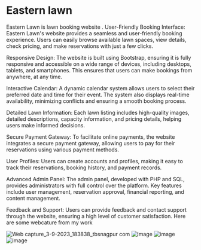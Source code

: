 # Eastern lawn
Eastern Lawn is lawn booking website .
User-Friendly Booking Interface: Eastern Lawn's website provides a seamless and user-friendly booking experience. Users can easily browse available lawn spaces, view details, check pricing, and make reservations with just a few clicks.

Responsive Design: The website is built using Bootstrap, ensuring it is fully responsive and accessible on a wide range of devices, including desktops, tablets, and smartphones. This ensures that users can make bookings from anywhere, at any time.

Interactive Calendar: A dynamic calendar system allows users to select their preferred date and time for their event. The system also displays real-time availability, minimizing conflicts and ensuring a smooth booking process.

Detailed Lawn Information: Each lawn listing includes high-quality images, detailed descriptions, capacity information, and pricing details, helping users make informed decisions.

Secure Payment Gateway: To facilitate online payments, the website integrates a secure payment gateway, allowing users to pay for their reservations using various payment methods.

User Profiles: Users can create accounts and profiles, making it easy to track their reservations, booking history, and payment records.

Advanced Admin Panel: The admin panel, developed with PHP and SQL, provides administrators with full control over the platform. Key features include user management, reservation approval, financial reporting, and content management.

Feedback and Support: Users can provide feedback and contact support through the website, ensuring a high level of customer satisfaction.
Here are some webcature from my work 

![Web capture_3-9-2023_183838_tbsnagpur com](https://github.com/pragatipusadkar18/easternlawn/assets/130049905/b19ac7ba-74e4-4ebc-b038-ec73bcc369eb)
![image](https://github.com/pragatipusadkar18/easternlawn/assets/130049905/60de487b-47a8-4585-8f77-97aff5419313)
![image](https://github.com/pragatipusadkar18/easternlawn/assets/130049905/162de977-7e21-4ebc-a53e-bd8de8d02534)
![image](https://github.com/pragatipusadkar18/easternlawn/assets/130049905/2c4b0071-245c-4d77-bc6a-572bd330608e)








